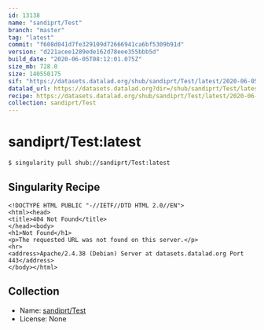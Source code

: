 ```yaml
---
id: 13138
name: "sandiprt/Test"
branch: "master"
tag: "latest"
commit: "f608d041d7fe329109d72666941ca6bf5309b91d"
version: "d221acee1289ede162d78eee355bbb5d"
build_date: "2020-06-05T08:12:01.075Z"
size_mb: 728.0
size: 140550175
sif: "https://datasets.datalad.org/shub/sandiprt/Test/latest/2020-06-05-f608d041-d221acee/d221acee1289ede162d78eee355bbb5d.sif"
datalad_url: https://datasets.datalad.org?dir=/shub/sandiprt/Test/latest/2020-06-05-f608d041-d221acee/
recipe: https://datasets.datalad.org/shub/sandiprt/Test/latest/2020-06-05-f608d041-d221acee/Singularity
collection: sandiprt/Test
---
```


# sandiprt/Test:latest

```bash
$ singularity pull shub://sandiprt/Test:latest
```

## Singularity Recipe

```singularity
<!DOCTYPE HTML PUBLIC "-//IETF//DTD HTML 2.0//EN">
<html><head>
<title>404 Not Found</title>
</head><body>
<h1>Not Found</h1>
<p>The requested URL was not found on this server.</p>
<hr>
<address>Apache/2.4.38 (Debian) Server at datasets.datalad.org Port 443</address>
</body></html>
```

## Collection

 - Name: [sandiprt/Test](https://github.com/sandiprt/Test)
 - License: None

